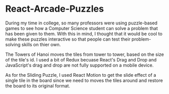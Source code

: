# React-Arcade-Puzzles
During my time in college, so many professors were using puzzle-based games to see how a Computer Science student can solve a problem that has been given to them. With this in mind, I thought that it would be cool to make these puzzles interactive so that people can test their problem-solving skills on thier own.

The Towers of Hanoi moves the tiles from tower to tower, based on the size of the tile's id. I used a bit of Redux becuase React's Drag and Drop and JavaScript's drag and drop are not fully supported on a mobile device.

As for the Sliding Puzzle, I used React Motion to get the slide effect of a single tile in the board since we need to moves the tiles around and restore the board to its original format.
